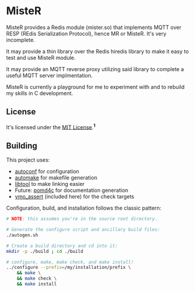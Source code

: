 # MisteR

MisteR provides a Redis module (mister.so) that implements MQTT over RESP (REdis Serialization Protocol), 
hence MR or MisteR. It's very incomplete.

It may provide a thin library over the Redis hiredis library to make it easy to test and use MisteR module.

It may provide an MQTT reverse proxy utilizing said library to complete a useful MQTT server implmentation.

MisteR is currently a playground for me to experiment with and to rebuild my skills in C development.

## License

It's licensed under the [MIT License](./COPYING).<sup><b>1</b></sup>

## Building

This project uses:
 - [autoconf](https://www.gnu.org/software/autoconf/) for configuration
 - [automake](https://www.gnu.org/software/automake/) for makefile generation
 - [libtool](https://www.gnu.org/software/libtool/) to make linking easier
 - Future: [pomd4c](https://github.com/andrew-canaday/pomd4c) for documentation generation
 - [ymo_assert](https://github.com/andrew-canaday/ymo_assert) (included here) for the check targets

Configuration, build, and installation follows the classic pattern:

```bash
# NOTE: this assumes you're in the source root directory.

# Generate the configure script and ancillary build files:
./autogen.sh

# Create a build directory and cd into it:
mkdir -p ./build ; cd ./build

# configure, make, make check, and make install!
../configure --prefix=/my/installation/prefix \
    && make \
    && make check \
    && make install
```

